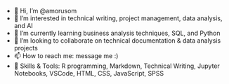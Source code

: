 - 👋 Hi, I’m @amorusom
- 👀 I’m interested in technical writing, project management, data analysis, and AI
- 🌱 I’m currently learning business analysis techniques, SQL, and Python 
- 💞️ I’m looking to collaborate on technical documentation & data analysis projects 
- 📫 How to reach me: message me :)
- 🧰 Skills & Tools: R programming, Markdown, Technical Writing, Jupyter Notebooks, VSCode, HTML, CSS, JavaScript, SPSS

<!---
amorusom/amorusom is a ✨ special ✨ repository because its `README.md` (this file) appears on your GitHub profile.
You can click the Preview link to take a look at your changes.
--->
